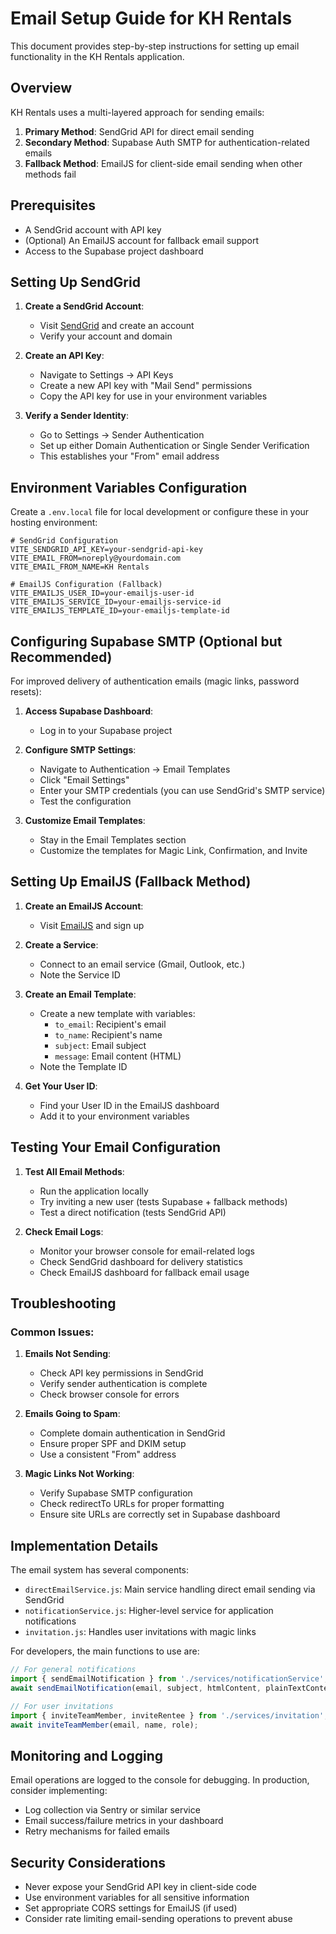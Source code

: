 # Email Setup Guide for KH Rentals

This document provides step-by-step instructions for setting up email functionality in the KH Rentals application.

## Overview

KH Rentals uses a multi-layered approach for sending emails:

1. **Primary Method**: SendGrid API for direct email sending
2. **Secondary Method**: Supabase Auth SMTP for authentication-related emails
3. **Fallback Method**: EmailJS for client-side email sending when other methods fail

## Prerequisites

- A SendGrid account with API key
- (Optional) An EmailJS account for fallback email support
- Access to the Supabase project dashboard

## Setting Up SendGrid

1. **Create a SendGrid Account**:
   - Visit [SendGrid](https://sendgrid.com/) and create an account
   - Verify your account and domain

2. **Create an API Key**:
   - Navigate to Settings → API Keys
   - Create a new API key with "Mail Send" permissions
   - Copy the API key for use in your environment variables

3. **Verify a Sender Identity**:
   - Go to Settings → Sender Authentication
   - Set up either Domain Authentication or Single Sender Verification
   - This establishes your "From" email address

## Environment Variables Configuration

Create a `.env.local` file for local development or configure these in your hosting environment:

```
# SendGrid Configuration
VITE_SENDGRID_API_KEY=your-sendgrid-api-key
VITE_EMAIL_FROM=noreply@yourdomain.com
VITE_EMAIL_FROM_NAME=KH Rentals

# EmailJS Configuration (Fallback)
VITE_EMAILJS_USER_ID=your-emailjs-user-id
VITE_EMAILJS_SERVICE_ID=your-emailjs-service-id
VITE_EMAILJS_TEMPLATE_ID=your-emailjs-template-id
```

## Configuring Supabase SMTP (Optional but Recommended)

For improved delivery of authentication emails (magic links, password resets):

1. **Access Supabase Dashboard**:
   - Log in to your Supabase project

2. **Configure SMTP Settings**:
   - Navigate to Authentication → Email Templates
   - Click "Email Settings"
   - Enter your SMTP credentials (you can use SendGrid's SMTP service)
   - Test the configuration

3. **Customize Email Templates**:
   - Stay in the Email Templates section
   - Customize the templates for Magic Link, Confirmation, and Invite

## Setting Up EmailJS (Fallback Method)

1. **Create an EmailJS Account**:
   - Visit [EmailJS](https://www.emailjs.com/) and sign up

2. **Create a Service**:
   - Connect to an email service (Gmail, Outlook, etc.)
   - Note the Service ID

3. **Create an Email Template**:
   - Create a new template with variables:
     - `to_email`: Recipient's email
     - `to_name`: Recipient's name
     - `subject`: Email subject
     - `message`: Email content (HTML)
   - Note the Template ID

4. **Get Your User ID**:
   - Find your User ID in the EmailJS dashboard
   - Add it to your environment variables

## Testing Your Email Configuration

1. **Test All Email Methods**:
   - Run the application locally
   - Try inviting a new user (tests Supabase + fallback methods)
   - Test a direct notification (tests SendGrid API)

2. **Check Email Logs**:
   - Monitor your browser console for email-related logs
   - Check SendGrid dashboard for delivery statistics
   - Check EmailJS dashboard for fallback email usage

## Troubleshooting

### Common Issues:

1. **Emails Not Sending**:
   - Check API key permissions in SendGrid
   - Verify sender authentication is complete
   - Check browser console for errors

2. **Emails Going to Spam**:
   - Complete domain authentication in SendGrid
   - Ensure proper SPF and DKIM setup
   - Use a consistent "From" address

3. **Magic Links Not Working**:
   - Verify Supabase SMTP configuration
   - Check redirectTo URLs for proper formatting
   - Ensure site URLs are correctly set in Supabase dashboard

## Implementation Details

The email system has several components:

- `directEmailService.js`: Main service handling direct email sending via SendGrid
- `notificationService.js`: Higher-level service for application notifications
- `invitation.js`: Handles user invitations with magic links

For developers, the main functions to use are:

```javascript
// For general notifications
import { sendEmailNotification } from './services/notificationService';
await sendEmailNotification(email, subject, htmlContent, plainTextContent);

// For user invitations
import { inviteTeamMember, inviteRentee } from './services/invitation';
await inviteTeamMember(email, name, role);
```

## Monitoring and Logging

Email operations are logged to the console for debugging. In production, consider implementing:

- Log collection via Sentry or similar service
- Email success/failure metrics in your dashboard
- Retry mechanisms for failed emails

## Security Considerations

- Never expose your SendGrid API key in client-side code
- Use environment variables for all sensitive information
- Set appropriate CORS settings for EmailJS (if used)
- Consider rate limiting email-sending operations to prevent abuse 